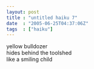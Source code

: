 ```yaml
---
layout: post
title : "untitled haiku 7"
date  : "2005-06-25T04:37:06Z"
tags  : ["haiku"]
---
```

yellow bulldozer  
hides behind the toolshed  
like a smiling child
